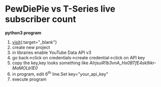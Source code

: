 # PewDiePie vs T-Series live subscriber count
**python3 program**

1. [visit](https://console.developers.google.com){:target="_blank"}
2. create new project
3. in libraries enable YouTube Data API v3
4. go back&rarr;click on credentials&rarr;create credential&rarr;click on API key
5. copy the key,key looks something like *AIrjsuiR1b3vnA_Hx0BTfE4sk9ikr-MaMOLb1E0*
6. in program, edit 6<sup>th</sup> line.Set key="your_api_key"
7. execute program
